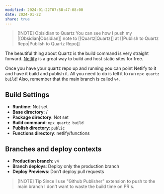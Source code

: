 ```yaml
---
modified: 2024-01-22T07:58:47-08:00
date: 2024-01-22
share: true
---
```



> [!NOTE] Obisidian to Quartz
> You can see how I push my [[Obsidian|Obsidian]] note to [[Quartz|Quartz]] at [[Publish to Quartz Repo|Publish to Quartz Repo]]

The beautiful thing about Quartz is the build command is very straight forward. [Netlify](https://netlify.com) is a great way to build and host static sites for free.

Once you have your quartz repo up and running you can point Netlify to it and have it build and publish it. All you need to do is tell it to run `npx quartz build`! Also, remember that the main branch is called `v4`.

## Build Settings
- **Runtime**: Not set
- **Base directory**: /
- **Package directory**: Not set
- **Build command**: `npx quartz build`
- **Publish directory**: `public`
- **Functions directory**: netlify/functions
## Branches and deploy contexts
- **Production branch**: `v4`
- **Branch deploys**: Deploy only the production branch
- **Deploy Previews**: Don’t deploy pull requests

> [!NOTE] Tip
> Since I use "Github Publisher" extension to push to the main branch I don't want to waste the build time on PR's.